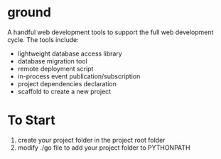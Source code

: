 # ground

A handful web development tools to support the full web development cycle.
The tools include:
* lightweight database access library
* database migration tool
* remote deployment script
* in-process event publication/subscription
* project dependencies declaration
* scaffold to create a new project


# To Start

1. create your project folder in the project root folder
2. modify ./go file to add your project folder to PYTHONPATH

